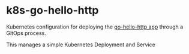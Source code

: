 # k8s-go-hello-http

Kubernetes configuration for deploying the [go-hello-http app](https://github.com/etiennep/go-hello-http) through a GitOps process. 

This manages a simple Kubernetes Deployment and Service
